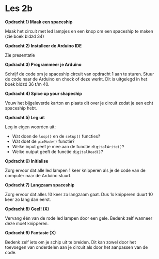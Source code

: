 # Les 2b

**Opdracht 1) Maak een spaceship**

Maak het circuit met led lampjes en een knop om een spaceship te maken (zie boek bldzd 34)

**Opdracht 2) Installeer de Arduino IDE**

Zie presentatie

**Opdracht 3) Programmeer je Arduino**

Schrijf de code om je spaceship circuit van opdracht 1 aan te sturen. Stuur de code naar de Arduino en check of deze werkt. Dit is uitgelegd in het boek bldzd 36 t/m 40.

**Opdracht 4) Spice up your shapeship**

Vouw het bijgeleverde karton en plaats dit over je circuit zodat je een echt spaceship hebt.

**Opdracht 5) Leg uit**

Leg in eigen woorden uit:
- Wat doen de `loop()` en de `setup()` functies?
- Wat doet de `pinMode()` functie?
- Welke input geef je mee aan de functie `digitalWrite()`?
- Welke output geeft de functie `digitalRead()`?


**Opdracht 6) Initialise**

Zorg ervoor dat alle led lampen 1 keer knipperen als je de code van de computer naar de Arduino stuurt. 

**Opdracht 7) Langzaam spaceship**

Zorg ervoor dat alles 10 keer zo langzaam gaat. Dus 1x knipperen duurt 10 keer zo lang dan eerst.

**Opdracht 8) Geel! (X)**

Vervang één van de rode led lampen door een gele. Bedenk zelf wanneer deze moet knipperen.

**Opdracht 9) Fantasie (X)**

Bedenk zelf iets om je schip uit te breiden. Dit kan zowel door het toevoegen van onderdelen aan je circuit als door het aanpassen van de code.

